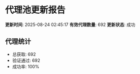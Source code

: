 # 代理池更新报告

**更新时间**: 2025-08-24 02:45:17
**有效代理数量**: 692
**更新状态**:  成功

## 代理统计
- 总获取: 692
- 验证通过: 692
- 成功率: 100%
